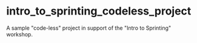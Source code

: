 # intro_to_sprinting_codeless_project
A sample "code-less" project in support of the "Intro to Sprinting" workshop.

